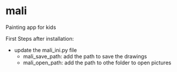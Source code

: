 # mali
Painting app for kids

First Steps after installation:
- update the mali_ini.py file
  - mali_save_path: add the path to save the drawings
  - mali_open_path: add the path to othe folder to open pictures
  

          
